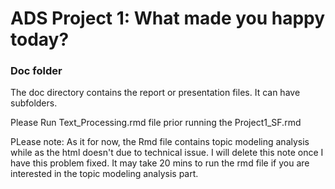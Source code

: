 # ADS Project 1: What made you happy today?
### Doc folder

The doc directory contains the report or presentation files. It can have subfolders.  

Please Run Text_Processing.rmd file prior running the Project1_SF.rmd

PLease note: As it for now, the Rmd file contains topic modeling analysis while as the html doesn't due to technical issue. I will delete this note once I have this problem fixed. It may take 20 mins to run the rmd file if you are interested in the topic modeling analysis part.
